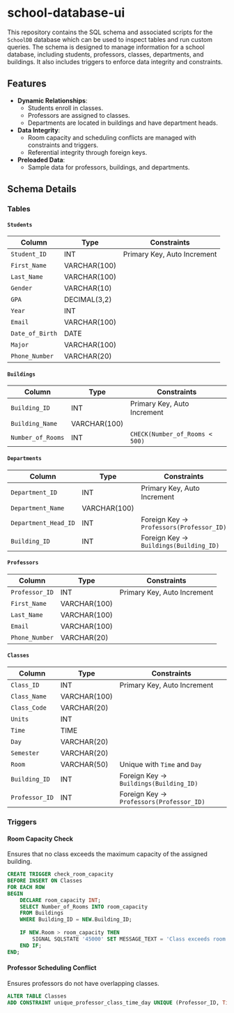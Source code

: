 # school-database-ui

This repository contains the SQL schema and associated scripts for the `SchoolDB` database which can be used to inspect tables and run custom queries. The schema is designed to manage information for a school database, including students, professors, classes, departments, and buildings. It also includes triggers to enforce data integrity and constraints.

## Features

- **Dynamic Relationships**:
  - Students enroll in classes.
  - Professors are assigned to classes.
  - Departments are located in buildings and have department heads.
- **Data Integrity**:
  - Room capacity and scheduling conflicts are managed with constraints and triggers.
  - Referential integrity through foreign keys.
- **Preloaded Data**:
  - Sample data for professors, buildings, and departments.

## Schema Details

### Tables

#### `Students`
| Column         | Type         | Constraints                     |
|----------------|--------------|---------------------------------|
| `Student_ID`   | INT          | Primary Key, Auto Increment     |
| `First_Name`   | VARCHAR(100) |                                 |
| `Last_Name`    | VARCHAR(100) |                                 |
| `Gender`       | VARCHAR(10)  |                                 |
| `GPA`          | DECIMAL(3,2) |                                 |
| `Year`         | INT          |                                 |
| `Email`        | VARCHAR(100) |                                 |
| `Date_of_Birth`| DATE         |                                 |
| `Major`        | VARCHAR(100) |                                 |
| `Phone_Number` | VARCHAR(20)  |                                 |

#### `Buildings`
| Column            | Type         | Constraints                     |
|-------------------|--------------|---------------------------------|
| `Building_ID`     | INT          | Primary Key, Auto Increment     |
| `Building_Name`   | VARCHAR(100) |                                 |
| `Number_of_Rooms` | INT          | `CHECK(Number_of_Rooms < 500)`  |

#### `Departments`
| Column             | Type         | Constraints                                                   |
|--------------------|--------------|---------------------------------------------------------------|
| `Department_ID`    | INT          | Primary Key, Auto Increment                                   |
| `Department_Name`  | VARCHAR(100) |                                                               |
| `Department_Head_ID` | INT        | Foreign Key -> `Professors(Professor_ID)`                    |
| `Building_ID`      | INT          | Foreign Key -> `Buildings(Building_ID)`                      |

#### `Professors`
| Column         | Type         | Constraints                     |
|----------------|--------------|---------------------------------|
| `Professor_ID` | INT          | Primary Key, Auto Increment     |
| `First_Name`   | VARCHAR(100) |                                 |
| `Last_Name`    | VARCHAR(100) |                                 |
| `Email`        | VARCHAR(100) |                                 |
| `Phone_Number` | VARCHAR(20)  |                                 |

#### `Classes`
| Column         | Type         | Constraints                                                   |
|----------------|--------------|---------------------------------------------------------------|
| `Class_ID`     | INT          | Primary Key, Auto Increment                                   |
| `Class_Name`   | VARCHAR(100) |                                                               |
| `Class_Code`   | VARCHAR(20)  |                                                               |
| `Units`        | INT          |                                                               |
| `Time`         | TIME         |                                                               |
| `Day`          | VARCHAR(20)  |                                                               |
| `Semester`     | VARCHAR(20)  |                                                               |
| `Room`         | VARCHAR(50)  | Unique with `Time` and `Day`                                  |
| `Building_ID`  | INT          | Foreign Key -> `Buildings(Building_ID)`                      |
| `Professor_ID` | INT          | Foreign Key -> `Professors(Professor_ID)`                    |

### Triggers

#### Room Capacity Check
Ensures that no class exceeds the maximum capacity of the assigned building.

```sql
CREATE TRIGGER check_room_capacity
BEFORE INSERT ON Classes
FOR EACH ROW
BEGIN
    DECLARE room_capacity INT;
    SELECT Number_of_Rooms INTO room_capacity
    FROM Buildings
    WHERE Building_ID = NEW.Building_ID;
    
    IF NEW.Room > room_capacity THEN
        SIGNAL SQLSTATE '45000' SET MESSAGE_TEXT = 'Class exceeds room capacity';
    END IF;
END;
```

#### Professor Scheduling Conflict
Ensures professors do not have overlapping classes.

```sql
ALTER TABLE Classes
ADD CONSTRAINT unique_professor_class_time_day UNIQUE (Professor_ID, Time, Day);
```

